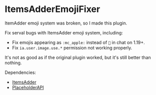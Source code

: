 # ItemsAdderEmojiFixer

ItemAdder emoji system was broken, so I made this plugin.

Fix serval bugs with ItemsAdder emoji system, including:
- Fix emojis appearing as `:mc_apple:` instead of `🍎` in chat on 1.19+.
- Fix `ia.user.image.use.*` permission not working properly.

It's not as good as if the original plugin worked, but it's still better than nothing.

Dependencies:
- [ItemsAdder](https://www.spigotmc.org/resources/%E2%9C%A8itemsadder%E2%AD%90emotes-mobs-items-armors-hud-gui-emojis-blocks-wings-hats-liquids.73355/)
- [PlaceholderAPI](https://www.spigotmc.org/resources/placeholderapi.6245/)
